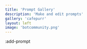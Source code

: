 ```yaml
---
title: 'Prompt Gallery'
description: 'Make and edit prompts'
gallery: 'cafepurr'
layout: left
image: 'botcommunity.png'
---
```


:add-prompt
